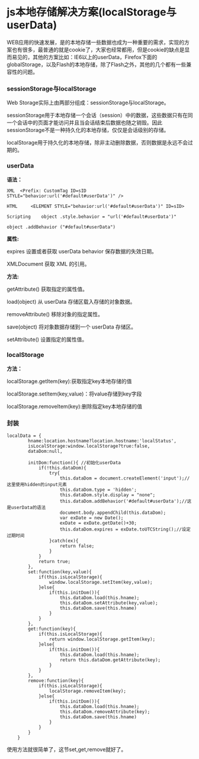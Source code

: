 js本地存储解决方案(localStorage与userData)
==========================================

WEB应用的快速发展，是的本地存储一些数据也成为一种重要的需求，实现的方案也有很多，最普通的就是cookie了，大家也经常都用，但是cookie的缺点是显而易见的，其他的方案比如：IE6以上的userData，Firefox下面的globalStorage，以及Flash的本地存储，除了Flash之外，其他的几个都有一些兼容性的问题。

### sessionStorage与localStorage

Web Storage实际上由两部分组成：sessionStorage与localStorage。

sessionStorage用于本地存储一个会话（session）中的数据，这些数据只有在同一个会话中的页面才能访问并且当会话结束后数据也随之销毁。因此sessionStorage不是一种持久化的本地存储，仅仅是会话级别的存储。

localStorage用于持久化的本地存储，除非主动删除数据，否则数据是永远不会过期的。

### userData

**语法：**

    XML	 <Prefix: CustomTag ID=sID STYLE="behavior:url('#default#userData')" />

    HTML	 <ELEMENT STYLE="behavior:url('#default#userData')" ID=sID>

    Scripting	 object .style.behavior = "url('#default#userData')"

    object .addBehavior ("#default#userData")

**属性:**

expires 设置或者获取 userData behavior 保存数据的失效日期。

XMLDocument 获取 XML 的引用。

**方法:**

getAttribute() 获取指定的属性值。

load(object) 从 userData 存储区载入存储的对象数据。

removeAttribute() 移除对象的指定属性。

save(object) 将对象数据存储到一个 userData 存储区。

setAttribute() 设置指定的属性值。

### localStorage

**方法：**

localStorage.getItem(key):获取指定key本地存储的值

localStorage.setItem(key,value)：将value存储到key字段

localStorage.removeItem(key):删除指定key本地存储的值

### 封装

    localData = {
            hname:location.hostname?location.hostname:'localStatus',
            isLocalStorage:window.localStorage?true:false,
            dataDom:null,

            initDom:function(){ //初始化userData
                if(!this.dataDom){
                    try{
                        this.dataDom = document.createElement('input');//这里使用hidden的input元素
                        this.dataDom.type = 'hidden';
                        this.dataDom.style.display = "none";
                        this.dataDom.addBehavior('#default#userData');//这是userData的语法
                        document.body.appendChild(this.dataDom);
                        var exDate = new Date();
                        exDate = exDate.getDate()+30;
                        this.dataDom.expires = exDate.toUTCString();//设定过期时间
                    }catch(ex){
                        return false;
                    }
                }
                return true;
            },
            set:function(key,value){
                if(this.isLocalStorage){
                    window.localStorage.setItem(key,value);
                }else{
                    if(this.initDom()){
                        this.dataDom.load(this.hname);
                        this.dataDom.setAttribute(key,value);
                        this.dataDom.save(this.hname)
                    }
                }
            },
            get:function(key){
                if(this.isLocalStorage){
                    return window.localStorage.getItem(key);
                }else{
                    if(this.initDom()){
                        this.dataDom.load(this.hname);
                        return this.dataDom.getAttribute(key);
                    }
                }
            },
            remove:function(key){
                if(this.isLocalStorage){
                    localStorage.removeItem(key);
                }else{
                    if(this.initDom()){
                        this.dataDom.load(this.hname);
                        this.dataDom.removeAttribute(key);
                        this.dataDom.save(this.hname)
                    }
                }
            }
        }

使用方法就很简单了，这节set,get,remove就好了。
